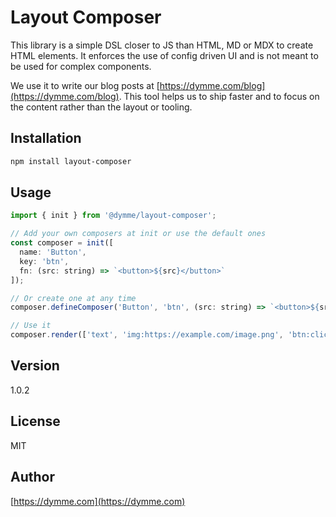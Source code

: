 # Layout Composer
This library is a simple DSL closer to JS than HTML, MD or MDX to create HTML elements.
It enforces the use of config driven UI and is not meant to be used for complex components.

We use it to write our blog posts at [https://dymme.com/blog](https://dymme.com/blog).
This tool helps us to ship faster and to focus on the content rather than the layout or tooling.

## Installation
```bash
npm install layout-composer
```

## Usage
```js
import { init } from '@dymme/layout-composer';

// Add your own composers at init or use the default ones
const composer = init([
  name: 'Button',
  key: 'btn',
  fn: (src: string) => `<button>${src}</button>`
]);

// Or create one at any time
composer.defineComposer('Button', 'btn', (src: string) => `<button>${src}</button>`);

// Use it
composer.render(['text', 'img:https://example.com/image.png', 'btn:click me!'])
```

## Version
1.0.2

## License
MIT

## Author
[https://dymme.com](https://dymme.com)

